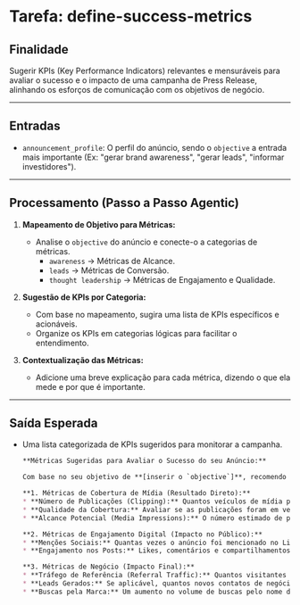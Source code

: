 # Tarefa: define-success-metrics

## Finalidade

Sugerir KPIs (Key Performance Indicators) relevantes e mensuráveis para avaliar o sucesso e o impacto de uma campanha de Press Release, alinhando os esforços de comunicação com os objetivos de negócio.

---

## Entradas

- `announcement_profile`: O perfil do anúncio, sendo o `objective` a entrada mais importante (Ex: "gerar brand awareness", "gerar leads", "informar investidores").

---

## Processamento (Passo a Passo Agentic)

1.  **Mapeamento de Objetivo para Métricas:**
    * Analise o `objective` do anúncio e conecte-o a categorias de métricas.
        * `awareness` -> Métricas de Alcance.
        * `leads` -> Métricas de Conversão.
        * `thought leadership` -> Métricas de Engajamento e Qualidade.

2.  **Sugestão de KPIs por Categoria:**
    * Com base no mapeamento, sugira uma lista de KPIs específicos e acionáveis.
    * Organize os KPIs em categorias lógicas para facilitar o entendimento.

3.  **Contextualização das Métricas:**
    * Adicione uma breve explicação para cada métrica, dizendo o que ela mede e por que é importante.

---

## Saída Esperada

-   Uma lista categorizada de KPIs sugeridos para monitorar a campanha.

    ```markdown
    **Métricas Sugeridas para Avaliar o Sucesso do seu Anúncio:**

    Com base no seu objetivo de **[inserir o `objective`]**, recomendo acompanhar as seguintes métricas:

    **1. Métricas de Cobertura de Mídia (Resultado Direto):**
    * **Número de Publicações (Clipping):** Quantos veículos de mídia publicaram a sua notícia.
    * **Qualidade da Cobertura:** Avaliar se as publicações foram em veículos de alta relevância (Tier 1) e se incluíram as mensagens-chave.
    * **Alcance Potencial (Media Impressions):** O número estimado de pessoas alcançadas pelas publicações.

    **2. Métricas de Engajamento Digital (Impacto no Público):**
    * **Menções Sociais:** Quantas vezes o anúncio foi mencionado no LinkedIn, Twitter/X, etc.
    * **Engajamento nos Posts:** Likes, comentários e compartilhamentos nas publicações oficiais sobre o anúncio.

    **3. Métricas de Negócio (Impacto Final):**
    * **Tráfego de Referência (Referral Traffic):** Quantos visitantes chegaram ao seu site através dos links nas matérias publicadas.
    * **Leads Gerados:** Se aplicável, quantos novos contatos de negócio foram gerados a partir do interesse no anúncio.
    * **Buscas pela Marca:** Um aumento no volume de buscas pelo nome da sua empresa/produto no Google após o anúncio.
    ```